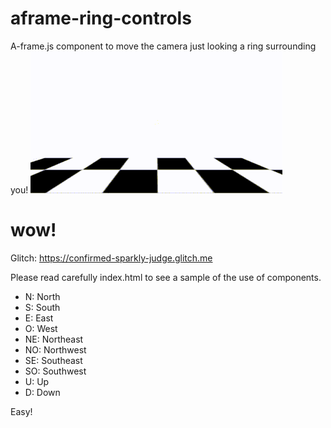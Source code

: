 # aframe-ring-controls
A-frame.js component to move the camera just looking a ring surrounding you!  ![aframe-ring-controls-sample](https://github.com/disketteomelette/aframe-ring-controls/blob/main/samplevideo.gif?raw=true)
# wow!
Glitch: https://confirmed-sparkly-judge.glitch.me


Please read carefully index.html to see a sample of the use of components.

- N: North
- S: South
- E: East
- O: West
- NE: Northeast
- NO: Northwest
- SE: Southeast
- SO: Southwest
- U: Up
- D: Down

Easy!

